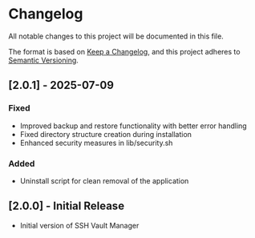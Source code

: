 # Changelog
All notable changes to this project will be documented in this file.

The format is based on [Keep a Changelog](https://keepachangelog.com/en/1.0.0/),
and this project adheres to [Semantic Versioning](https://semver.org/spec/v2.0.0.html).

## [2.0.1] - 2025-07-09
### Fixed
- Improved backup and restore functionality with better error handling
- Fixed directory structure creation during installation
- Enhanced security measures in lib/security.sh

### Added
- Uninstall script for clean removal of the application

## [2.0.0] - Initial Release
- Initial version of SSH Vault Manager

